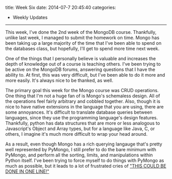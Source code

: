 title: Week Six
date: 2014-07-7 20:45:40
categories:
 - Weekly Updates
---
This week, I've done the 2nd week of the MongoDB course. Thankfully, unlike last week, I managed to submit the homework on time. Mongo has been taking up a large majority of the time that I've been able to spend on the databases class, but hopefully, I'll get to spend more time next week.

One of the things that I personally believe is valuable and increases the depth of knowledge out of a course is teaching others. I've been trying to be active on the MongoDB forums, answering questions that I have the ability to. At first, this was very difficult, but I've been able to do it more and more easily. It's always nice to be thanked, as well.

The primary goal this week for the Mongo course was CRUD operations. One thing that I'm not a huge fan of is Mongo's schemaless design. All of the operations feel fairly arbitrary and cobbled together. Also, though it is nice to have native extensions in the language that you are using, there are some annoyances. It's difficult to translate database queries between languages, since they use the programming language's design features. Thankfully, python has data structures that are more or less analogous to Javascript's Object and Array types, but for a language like Java, C, or others, I imagine it's much more difficult to wrap your head around.

As a result, even though Mongo has a rich querying langauge that's pretty well represented by PyMongo, I still prefer to do the bare minimum with PyMongo, and perform all the sorting, limits, and manipulations within Python itself. I've been trying to force myself to do things with PyMongo as much as possible, but it leads to a lot of frustrated cries of ["THIS COULD BE DONE IN ONE LINE!"](http://gag.googlecode.com/svn/trunk/javadoc/com/google/gag/annotation/remark/ThisWouldBeOneLineIn.html)

